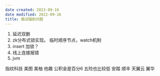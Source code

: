 ```yaml
---
date created: 2022-09-16
date modified: 2022-09-16
title: 面试碰到问题
---
```


1. 延迟双删
2. zk分布式锁实现。 临时顺序节点，watch机制
3. insert 加锁？
4. 线上连接报错
5. jvm



指纹科技
美图
美柚
他趣   公积金是百分6   五险也比较低
安踏
顺丰
天翼云
翼华




